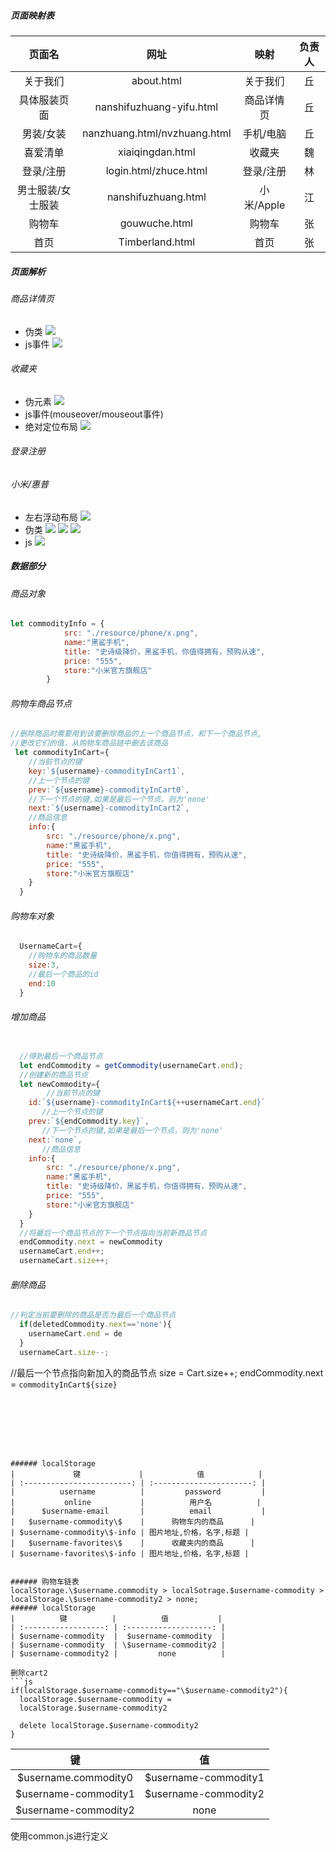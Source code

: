 ##### 页面映射表
|      页面名       |             网址             |    映射    | 负责人 |
| :---------------: | :--------------------------: | :--------: | :----: |
|     关于我们      |          about.html          |  关于我们  |   丘   |
|   具体服装页面    |   nanshifuzhuang-yifu.html   | 商品详情页 |   丘   |
|     男装/女装     | nanzhuang.html/nvzhuang.html | 手机/电脑  |   丘   |
|     喜爱清单      |       xiaiqingdan.html       |   收藏夹   |   魏   |
|     登录/注册     |    login.html/zhuce.html     | 登录/注册  |   林   |
| 男士服装/女士服装 |     nanshifuzhuang.html      | 小米/Apple |   江   |
|      购物车       |        gouwuche.html         |   购物车   |   张   |
|       首页        |       Timberland.html        |    首页    |   张   |







##### 页面解析
###### 商品详情页
* 伪类
![](2021-12-09-10-51-03.png)
* js事件
![](2021-12-09-10-52-00.png)


###### 收藏夹
* 伪元素
![](2021-12-09-10-41-37.png)
* js事件(mouseover/mouseout事件)
* 绝对定位布局
![](2021-12-09-11-00-13.png)


###### 登录注册



###### 小米/惠普
  * 左右浮动布局
    ![](2021-12-09-11-05-46.png)
  * 伪类
      ![](2021-12-09-11-04-08.png)
      ![](2021-12-09-11-05-08.png)
      ![](2021-12-09-11-06-27.png)
  * js
    ![](2021-12-09-11-06-50.png)

##### 数据部分
###### 商品对象
```js
let commodityInfo = {
            src: "./resource/phone/x.png",
            name:"黑鲨手机",
            title: "史诗级降价，黑鲨手机，你值得拥有，预购从速",
            price: "555",
            store:"小米官方旗舰店"
        }
```
###### 购物车商品节点
```js
//删除商品时需要用到该要删除商品的上一个商品节点，和下一个商品节点,
//更改它们的值，从购物车商品链中删去该商品
 let commodityInCart={
    //当前节点的键
    key:`${username}-commodityInCart1`,
    //上一个节点的键
    prev:`${username}-commodityInCart0`,
    //下一个节点的键,如果是最后一个节点，则为'none'
    next:`${username}-commodityInCart2`,
    //商品信息
    info:{
        src: "./resource/phone/x.png",
        name:"黑鲨手机",
        title: "史诗级降价，黑鲨手机，你值得拥有，预购从速",
        price: "555",
        store:"小米官方旗舰店"
    }
  }
```
###### 购物车对象
```js
  UsernameCart={
    //购物车的商品数量
    size:3,
    //最后一个商品的id
    end:10
  }
```
###### 增加商品
```js

  //得到最后一个商品节点
  let endCommodity = getCommodity(usernameCart.end);
  //创建新的商品节点
  let newCommodity={
        //当前节点的键
    id:`${username}-commodityInCart${++usernameCart.end}`
       //上一个节点的键
    prev:`${endCommodity.key}`,
       //下一个节点的键,如果是最后一个节点，则为'none'
    next:`none`,
       //商品信息
    info:{
        src: "./resource/phone/x.png",
        name:"黑鲨手机",
        title: "史诗级降价，黑鲨手机，你值得拥有，预购从速",
        price: "555",
        store:"小米官方旗舰店"
    }
  }
  //将最后一个商品节点的下一个节点指向当前新商品节点
  endCommodity.next = newCommodity
  usernameCart.end++;
  usernameCart.size++;
```
###### 删除商品
```js
//判定当前要删除的商品是否为最后一个商品节点
  if(deletedCommodity.next=='none'){
    usernameCart.end = de
  }
  usernameCart.size--;

```


  //最后一个节点指向新加入的商品节点
  size = Cart.size++;
  endCommodity.next = `commodityInCart${size}`

    
```







###### localStorage
|             键             |            值            |
| :------------------------: | :----------------------: |
|          username          |         password         |
|           online           |          用户名          |
|      $username-email       |          email           |
|   $username-commodity\$    |      购物车内的商品      |
| $username-commodity\$-info | 图片地址,价格，名字,标题 |
|   $username-favorites\$    |      收藏夹内的商品      |
| $username-favorites\$-info | 图片地址,价格，名字,标题 |


###### 购物车链表
localStorage.\$username.commodity > localSotrage.$username-commodity > localStorage.\$username-commodity2 > none;
###### localStorage
|          键          |          值           |
| :------------------: | :-------------------: |
| $username-commodity  |  $username-commodity  |
| $username-commodity  | \$username-commodity2 |
| $username-commodity2 |         none          |

删除cart2
```js
if(localStorage.$username-commodity=="\$username-commodity2"){
  localStorage.$username-commodity = 
  localStorage.$username-commodity2

  delete localStorage.$username-commodity2
}

```

|          键          |          值           |
| :------------------: | :-------------------: |
| $username.commodity0 | $username-commodity1  |
| $username-commodity1 | \$username-commodity2 |
| $username-commodity2 |         none          |
使用common.js进行定义
